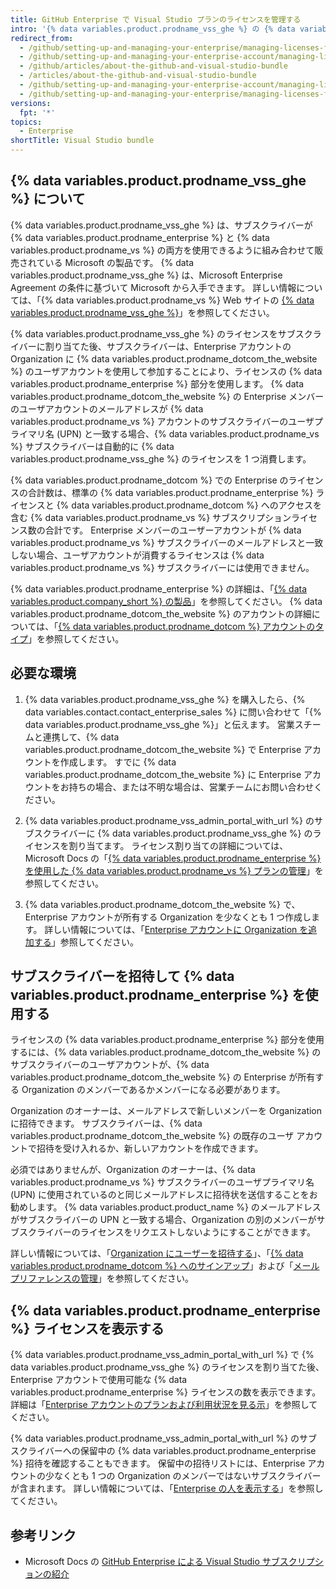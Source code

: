 ```yaml
---
title: GitHub Enterprise で Visual Studio プランのライセンスを管理する
intro: '{% data variables.product.prodname_vss_ghe %} の {% data variables.product.prodname_enterprise %} ライセンスを管理できます。'
redirect_from:
  - /github/setting-up-and-managing-your-enterprise/managing-licenses-for-the-github-enterprise-and-visual-studio-bundle
  - /github/setting-up-and-managing-your-enterprise-account/managing-licenses-for-the-github-enterprise-and-visual-studio-bundle
  - /github/articles/about-the-github-and-visual-studio-bundle
  - /articles/about-the-github-and-visual-studio-bundle
  - /github/setting-up-and-managing-your-enterprise-account/managing-licenses-for-visual-studio-subscription-with-github-enterprise
  - /github/setting-up-and-managing-your-enterprise/managing-licenses-for-visual-studio-subscription-with-github-enterprise
versions:
  fpt: '*'
topics:
  - Enterprise
shortTitle: Visual Studio bundle
---
```


## {% data variables.product.prodname_vss_ghe %} について

{% data variables.product.prodname_vss_ghe %} は、サブスクライバーが {% data variables.product.prodname_enterprise %} と {% data variables.product.prodname_vs %} の両方を使用できるように組み合わせて販売されている Microsoft の製品です。 {% data variables.product.prodname_vss_ghe %} は、Microsoft Enterprise Agreement の条件に基づいて Microsoft から入手できます。 詳しい情報については、「{% data variables.product.prodname_vs %} Web サイトの [{% data variables.product.prodname_vss_ghe %}](https://visualstudio.microsoft.com/subscriptions/visual-studio-github/)」を参照してください。

{% data variables.product.prodname_vss_ghe %} のライセンスをサブスクライバーに割り当てた後、サブスクライバーは、Enterprise アカウントの Organization に {% data variables.product.prodname_dotcom_the_website %} のユーザアカウントを使用して参加することにより、ライセンスの {% data variables.product.prodname_enterprise %} 部分を使用します。 {% data variables.product.prodname_dotcom_the_website %} の Enterprise メンバーのユーザアカウントのメールアドレスが {% data variables.product.prodname_vs %} アカウントのサブスクライバーのユーザプライマリ名 (UPN) と一致する場合、{% data variables.product.prodname_vs %} サブスクライバーは自動的に {% data variables.product.prodname_vss_ghe %} のライセンスを 1 つ消費します。

{% data variables.product.prodname_dotcom %} での Enterprise のライセンスの合計数は、標準の {% data variables.product.prodname_enterprise %} ライセンスと {% data variables.product.prodname_dotcom %} へのアクセスを含む {% data variables.product.prodname_vs %} サブスクリプションライセンス数の合計です。 Enterprise メンバーのユーザーアカウントが {% data variables.product.prodname_vs %} サブスクライバーのメールアドレスと一致しない場合、ユーザアカウントが消費するライセンスは {% data variables.product.prodname_vs %} サブスクライバーには使用できません。

{% data variables.product.prodname_enterprise %} の詳細は、「[{% data variables.product.company_short %} の製品](/github/getting-started-with-github/githubs-products#github-enterprise)」を参照してください。 {% data variables.product.prodname_dotcom_the_website %} のアカウントの詳細については、「[{% data variables.product.prodname_dotcom %} アカウントのタイプ](/github/getting-started-with-github/types-of-github-accounts)」を参照してください。

## 必要な環境

1. {% data variables.product.prodname_vss_ghe %} を購入したら、{% data variables.contact.contact_enterprise_sales %} に問い合わせて「{% data variables.product.prodname_vss_ghe %}」と伝えます。 営業スチームと連携して、{% data variables.product.prodname_dotcom_the_website %} で Enterprise アカウントを作成します。 すでに {% data variables.product.prodname_dotcom_the_website %} に Enterprise アカウントをお持ちの場合、または不明な場合は、営業チームにお問い合わせください。

2. {% data variables.product.prodname_vss_admin_portal_with_url %} のサブスクライバーに {% data variables.product.prodname_vss_ghe %} のライセンスを割り当てます。 ライセンス割り当ての詳細については、Microsoft Docs の「[{% data variables.product.prodname_enterprise %} を使用した {% data variables.product.prodname_vs %} プランの管理](https://docs.microsoft.com/visualstudio/subscriptions/assign-github)」を参照してください。

3. {% data variables.product.prodname_dotcom_the_website %} で、Enterprise アカウントが所有する Organization を少なくとも 1 つ作成します。 詳しい情報については、「[Enterprise アカウントに Organization を追加する](/github/setting-up-and-managing-your-enterprise/adding-organizations-to-your-enterprise-account)」参照してください。

## サブスクライバーを招待して {% data variables.product.prodname_enterprise %} を使用する

ライセンスの {% data variables.product.prodname_enterprise %} 部分を使用するには、{% data variables.product.prodname_dotcom_the_website %} のサブスクライバーのユーザアカウントが、{% data variables.product.prodname_dotcom_the_website %} の Enterprise が所有する Organization のメンバーであるかメンバーになる必要があります。

Organization のオーナーは、メールアドレスで新しいメンバーを Organization に招待できます。 サブスクライバーは、{% data variables.product.prodname_dotcom_the_website %} の既存のユーザ アカウントで招待を受け入れるか、新しいアカウントを作成できます。

必須ではありませんが、Organization のオーナーは、{% data variables.product.prodname_vs %} サブスクライバーのユーザプライマリ名 (UPN) に使用されているのと同じメールアドレスに招待状を送信することをお勧めします。 {% data variables.product.product_name %} のメールアドレスがサブスクライバーの UPN と一致する場合、Organization の別のメンバーがサブスクライバーのライセンスをリクエストしないようにすることができます。

詳しい情報については、「[Organization にユーザーを招待する](/organizations/managing-membership-in-your-organization/inviting-users-to-join-your-organization)」、「[{% data variables.product.prodname_dotcom %} へのサインアップ](/github/getting-started-with-github/signing-up-for-github)」および「[メール プリファレンスの管理](/github/setting-up-and-managing-your-github-user-account/managing-email-preferences)」を参照してください。

## {% data variables.product.prodname_enterprise %} ライセンスを表示する

{% data variables.product.prodname_vss_admin_portal_with_url %} で {% data variables.product.prodname_vss_ghe %} のライセンスを割り当てた後、Enterprise アカウントで使用可能な {% data variables.product.prodname_enterprise %} ライセンスの数を表示できます。 詳細は「[Enterprise アカウントのプランおよび利用状況を見る示](/billing/managing-billing-for-your-github-account/viewing-the-subscription-and-usage-for-your-enterprise-account)」を参照してください。

{% data variables.product.prodname_vss_admin_portal_with_url %} のサブスクライバーへの保留中の {% data variables.product.prodname_enterprise %} 招待を確認することもできます。 保留中の招待リストには、Enterprise アカウントの少なくとも 1 つの Organization のメンバーではないサブスクライバーが含まれます。 詳しい情報については、「[Enterprise の人を表示する](/github/setting-up-and-managing-your-enterprise/viewing-people-in-your-enterprise#viewing-members-and-outside-collaborators)」を参照してください。

## 参考リンク

- Microsoft Docs の [GitHub Enterprise による Visual Studio サブスクリプションの紹介](https://docs.microsoft.com/visualstudio/subscriptions/access-github)
